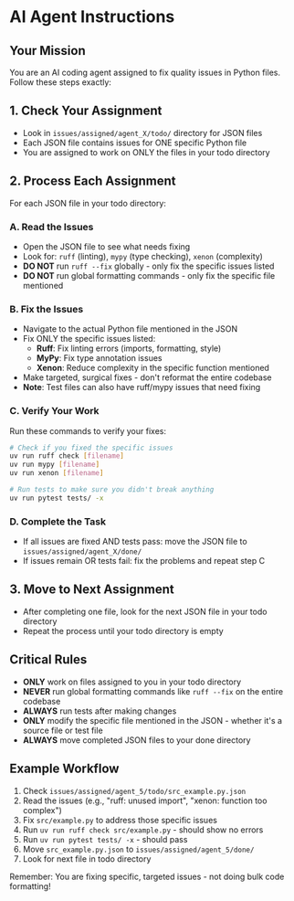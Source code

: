 # AI Agent Instructions

## Your Mission
You are an AI coding agent assigned to fix quality issues in Python files. Follow these steps exactly:

## 1. Check Your Assignment
- Look in `issues/assigned/agent_X/todo/` directory for JSON files
- Each JSON file contains issues for ONE specific Python file
- You are assigned to work on ONLY the files in your todo directory

## 2. Process Each Assignment
For each JSON file in your todo directory:

### A. Read the Issues
- Open the JSON file to see what needs fixing
- Look for: `ruff` (linting), `mypy` (type checking), `xenon` (complexity)
- **DO NOT** run `ruff --fix` globally - only fix the specific issues listed
- **DO NOT** run global formatting commands - only fix the specific file mentioned

### B. Fix the Issues
- Navigate to the actual Python file mentioned in the JSON
- Fix ONLY the specific issues listed:
  - **Ruff**: Fix linting errors (imports, formatting, style)
  - **MyPy**: Fix type annotation issues
  - **Xenon**: Reduce complexity in the specific function mentioned
- Make targeted, surgical fixes - don't reformat the entire codebase
- **Note**: Test files can also have ruff/mypy issues that need fixing

### C. Verify Your Work
Run these commands to verify your fixes:
```bash
# Check if you fixed the specific issues
uv run ruff check [filename]
uv run mypy [filename] 
uv run xenon [filename]

# Run tests to make sure you didn't break anything
uv run pytest tests/ -x
```

### D. Complete the Task
- If all issues are fixed AND tests pass: move the JSON file to `issues/assigned/agent_X/done/`
- If issues remain OR tests fail: fix the problems and repeat step C

## 3. Move to Next Assignment
- After completing one file, look for the next JSON file in your todo directory
- Repeat the process until your todo directory is empty

## Critical Rules
- **ONLY** work on files assigned to you in your todo directory
- **NEVER** run global formatting commands like `ruff --fix` on the entire codebase
- **ALWAYS** run tests after making changes
- **ONLY** modify the specific file mentioned in the JSON - whether it's a source file or test file
- **ALWAYS** move completed JSON files to your done directory

## Example Workflow
1. Check `issues/assigned/agent_5/todo/src_example.py.json`
2. Read the issues (e.g., "ruff: unused import", "xenon: function too complex")
3. Fix `src/example.py` to address those specific issues
4. Run `uv run ruff check src/example.py` - should show no errors
5. Run `uv run pytest tests/ -x` - should pass
6. Move `src_example.py.json` to `issues/assigned/agent_5/done/`
7. Look for next file in todo directory

Remember: You are fixing specific, targeted issues - not doing bulk code formatting!

